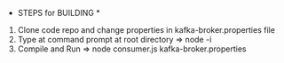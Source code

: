 * STEPS for BUILDING *


1) Clone code repo and change properties in kafka-broker.properties file
2) Type at command prompt at root directory   =>  node -i 
3) Compile and Run =>  node consumer.js kafka-broker.properties
